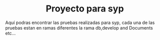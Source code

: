 
  <h1 align="center">Proyecto para syp</h1>
  <p>
   Aquí podras encontrar las pruebas realizadas para syp, cada una de las pruebas estan en ramas diferentes la rama db,develop and Documents etc...

  </p>
</div>

